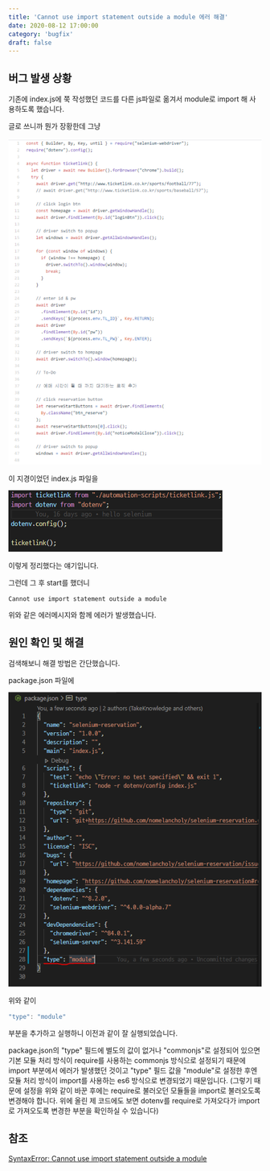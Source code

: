 ```yaml
---
title: 'Cannot use import statement outside a module 에러 해결'
date: 2020-08-12 17:00:00
category: 'bugfix'
draft: false
---
```


## 버그 발생 상황

기존에 index.js에 쭉 작성했던 코드를 다른 js파일로 옮겨서 module로 import 해 사용하도록 했습니다.

글로 쓰니까 뭔가 장황한데 그냥

![before](../../assets/bugfix/cannot-use-import-statement-outside-a-module/before-index.PNG)

이 지경이었던 index.js 파일을

![after](../../assets/bugfix/cannot-use-import-statement-outside-a-module/after-index.PNG)

이렇게 정리했다는 얘기입니다.

그런데 그 후 start를 했더니

```linux
Cannot use import statement outside a module
```

위와 같은 에러메시지와 함께 에러가 발생했습니다.

## 원인 확인 및 해결

검색해보니 해결 방법은 간단했습니다.

package.json 파일에

![type](../../assets/bugfix/cannot-use-import-statement-outside-a-module/type-module.PNG)

위와 같이

```js
"type": "module"
```

부분을 추가하고 실행하니 이전과 같이 잘 실행되었습니다.

package.json의 "type" 필드에 별도의 값이 없거나 "commonjs"로 설정되어 있으면 기본 모듈 처리 방식이 require를 사용하는 commonjs 방식으로 설정되기 때문에 import 부분에서 에러가 발생했던 것이고 "type" 필드 값을 "module"로 설정한 후엔 모듈 처리 방식이 import를 사용하는 es6 방식으로 변경되었기 때문입니다. (그렇기 때문에 설정을 위와 같이 바꾼 후에는 require로 불러오던 모듈들을 import로 불러오도록 변경해야 합니다. 위에 올린 제 코드에도 보면 dotenv를 require로 가져오다가 import로 가져오도록 변경한 부분을 확인하실 수 있습니다)

## 참조

[SyntaxError: Cannot use import statement outside a module](https://subji.github.io/posts/2020/06/03/nodetypescripterror1)
